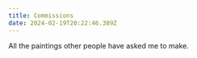 ```yaml
---
title: Commissions
date: 2024-02-19T20:22:46.389Z
---
```

All the paintings other people have asked me to make.